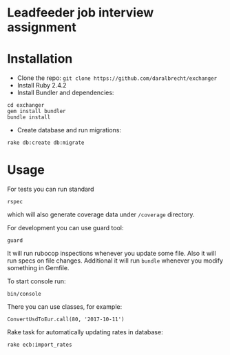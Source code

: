 # Leadfeeder job interview assignment

# Installation
* Clone the repo: `git clone https://github.com/daralbrecht/exchanger`
* Install Ruby 2.4.2
* Install Bundler and dependencies:
```
cd exchanger
gem install bundler
bundle install
```
* Create database and run migrations:
```
rake db:create db:migrate
```

# Usage
For tests you can run standard
```
rspec
```
which will also generate coverage data under `/coverage` directory.

For development you can use guard tool:
```
guard
```
It will run rubocop inspections whenever you update some file. Also it will run specs on file changes.
Additional it will run `bundle` whenever you modify something in Gemfile.

To start console run:
```
bin/console
```
There you can use classes, for example:
```
ConvertUsdToEur.call(80, '2017-10-11')
```

Rake task for automatically updating rates in database:
```
rake ecb:import_rates
```
